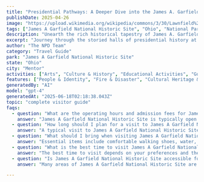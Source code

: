 ```yaml
---
title: "Presidential Pathways: A Deeper Dive into the James A. Garfield National Historic Site, Mentor, Ohio"
publishDate: 2025-04-26
image: "https://upload.wikimedia.org/wikipedia/commons/3/30/Lawnfield%2C_8095_Mentor_Avenue_%28U.S._Route_20%29%2C_Mentor%2C_Lake_County%2C_OH_HABS_OHIO%2C43-MENT%2C2-_%28sheet_5_of_14%29.tif"
tags: ["James A Garfield National Historic Site", "Ohio", "National Parks", "Travel Guide", "Mentor", "Outdoor Recreation", "Family Travel", "Adventure"]
description: "Unearth the rich historical tapestry of James A. Garfield National Historic Site, immerse in cultural heritage, and explore the scenic beauty of Mentor, Ohio."
excerpt: "Journey through the storied halls of presidential history at James A. Garfield National Historic Site in Mentor, Ohio."
author: "The NPD Team"
category: "Travel Guide"
park: "James A Garfield National Historic Site"
state: "Ohio"
city: "Mentor"
activities: ["Arts", "Culture & History", "Educational Activities", "Guided & Self-Guided Tours"]
features: ["People & Identity", "Fire & Disaster", "Cultural Heritage & Society", "U.S. Wars & Conflicts"]
generatedBy: "AI"
model: "gpt-4"
generatedAt: "2025-06-18T02:18:38.043Z"
topic: "complete visitor guide"
faqs:
  - question: "What are the operating hours and admission fees for James A Garfield National Historic Site?"
    answer: "James A Garfield National Historic Site is typically open year-round, though specific hours may vary by season. Most national parks charge an entrance fee, but some sites are free to visit. Check the official NPS website for current hours and fee information."
  - question: "How long should I plan for a visit to James A Garfield National Historic Site?"
    answer: "A typical visit to James A Garfield National Historic Site can range from a few hours to a full day, depending on your interests and the activities you choose. Allow extra time for hiking, photography, and exploring visitor centers."
  - question: "What should I bring when visiting James A Garfield National Historic Site?"
    answer: "Essential items include comfortable walking shoes, water, snacks, sunscreen, and weather-appropriate clothing. Bring a camera to capture the scenic views and consider binoculars for wildlife viewing."
  - question: "What is the best time to visit James A Garfield National Historic Site?"
    answer: "The best time to visit depends on your preferences and the activities you plan to enjoy. Spring and fall often offer pleasant weather and fewer crowds, while summer provides the longest daylight hours."
  - question: "Is James A Garfield National Historic Site accessible for visitors with mobility needs?"
    answer: "Many areas of James A Garfield National Historic Site are accessible to visitors with mobility needs, including paved trails and accessible facilities. Contact the park directly for specific accessibility information and current conditions."

---
```


